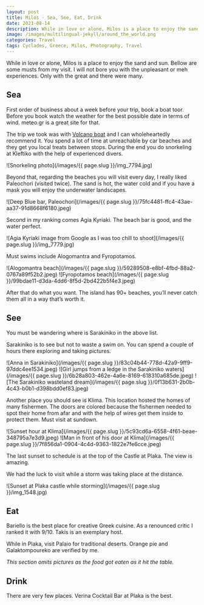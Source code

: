```yaml
---
layout: post
title: Milos - Sea, See, Eat, Drink
date: 2021-08-14
description: While in love or alone, Milos is a place to enjoy the sand and sun. In this post are some musts from my visit. I will not bore you with the unpleasant or meh experiences. Only with the great and there were many.
image: /images/multilingual-jekyll/around_the_world.png
categories: Travel
tags: Cyclades, Greece, Milos, Photography, Travel
---
```


While in love or alone, Milos is a place to enjoy the sand and sun. Bellow are some musts from my visit. I will not bore you with the unpleasant or meh experiences. Only with the great and there were many.

## Sea

First order of business about a week before your trip, book a boat toor. Before you book watch the weather for the best possible date in terms of wind. meteo.gr is a great site for that.

The trip we took was with [Volcano boat](https://volcanoboat.eu/) and I can wholeheartedly recommend it. You spend a lot of time at unreachable by car beaches and they get you local treats between stops. During the end you do snorkeling at Kleftiko with the help of experienced divers.

![Snorkeling photo](/images/{{ page.slug }}/img_7794.jpg)

Beyond that, regarding the beaches you will visit every day, I really liked Paleochori (visited twice). The sand is hot, the water cold and if you have a mask you will enjoy the underwater landscapes.

![Deep Blue bar, Paleochori](/images/{{ page.slug }}/75fc4481-ffc4-43ae-aa37-91d8668f6180.jpeg)

Second in my ranking comes Agia Kyriaki. The beach bar is good, and the water perfect.

![Agia Kyriaki image from Google as I was too chill to shoot](/images/{{ page.slug }}/img_7779.jpg)

Must swims include Alogomantra and Fyropotamos.

![Alogomantra beach](/images/{{ page.slug }}/59289508-e8bf-4fbd-88a2-0767a89f52b2.jpeg)
![Fyropotamos beach](/images/{{ page.slug }}/99bdae11-d3da-4dd6-8f5d-2bd422b5f4e3.jpeg)

After that do what you want. The island has 90+ beaches, you’ll never catch them all in a way that’s worth it.

## See

You must be wandering where is Sarakiniko in the above list.

Sarakiniko is to see but not to waste a swim on. You can spend a couple of hours there exploring and taking pictures.

![Anna in Sarakiniko](/images/{{ page.slug }}/83c04b44-778d-42a9-9ff9-97ddc4ee1534.jpeg)
![Girl jumps from a ledge in the Sarakiniko waters](/images/{{ page.slug }}/6b28a803-462e-4a6e-8169-618310a685de.jpeg)
![The Sarakiniko wasteland dream](/images/{{ page.slug }}/0f13b631-2b0b-4c43-b0b1-d398bdd0ef83.jpeg)

Another place you should see is Klima. This location hosted the homes of many fishermen. The doors are colored because the fishermen needed to spot their home from afar and with the help of wires get them inside to protect them. Must visit at sundown.

![Sunset hour at Klima](/images/{{ page.slug }}/5c93cd6a-6558-4f61-beae-348795a7e3d9.jpeg)
![Man in front of his door at Klima](/images/{{ page.slug }}/7f856da1-0904-4c4d-9363-1822e7fe6cce.jpeg)

The last sunset to schedule is at the top of the Castle at Plaka. The view is amazing.

We had the luck to visit while a storm was taking place at the distance.

![Sunset at Plaka castle while storming](/images/{{ page.slug }}/img_1548.jpg)

## Eat

Bariello is the best place for creative Greek cuisine. As a renounced critic I ranked it with 9/10. Takis is an exemplary host.

While in Plaka, visit Palaio for traditional deserts. Orange pie and Galaktompoureko are verified by me.

*This section omits pictures as the food got eaten as it hit the table.*

## Drink

There are very few places. Verina Cocktail Bar at Plaka is the best.
